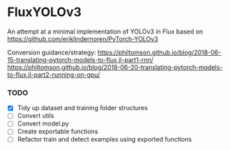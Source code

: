# FluxYOLOv3
An attempt at a minimal implementation of YOLOv3 in Flux based on https://github.com/eriklindernoren/PyTorch-YOLOv3

Conversion guidance/strategy:
https://philtomson.github.io/blog/2018-06-15-translating-pytorch-models-to-flux.jl-part1-rnn/
https://philtomson.github.io/blog/2018-06-20-translating-pytorch-models-to-flux.jl-part2-running-on-gpu/

### TODO

- [x] Tidy up dataset and training folder structures
- [ ] Convert utils
- [ ] Convert model.py
- [ ] Create exportable functions
- [ ] Refactor train and detect examples using exported functions
